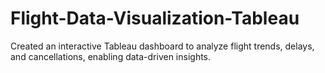 # Flight-Data-Visualization-Tableau
Created an interactive Tableau dashboard to analyze flight trends, delays, and cancellations, enabling data-driven insights.
